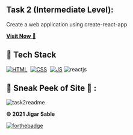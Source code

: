 ## Task 2 (Intermediate Level):
Create a web application using create-react-app

<a href="https://accounty-react.netlify.app" target="_blank">**Visit Now** 🚀</a>
    
## 📌 Tech Stack
[![HTML](https://img.shields.io/badge/html5%20-%23E34F26.svg?&style=for-the-badge&logo=html5&logoColor=white)](https://github.com/jigar-sable/LGMVIP-WebDev/search?l=html)&nbsp;
[![CSS](https://img.shields.io/badge/css3%20-%231572B6.svg?&style=for-the-badge&logo=css3&logoColor=white)](https://github.com/jigar-sable/LGMVIP-WebDev/search?l=css)&nbsp;
[![JS](https://img.shields.io/badge/javascript%20-%23323330.svg?&style=for-the-badge&logo=javascript&logoColor=%23F7DF1E)](https://github.com/jigar-sable/LGMVIP-WebDev/search?l=javascript)
<img alt="reactjs" src="https://img.shields.io/badge/React-20232A?style=for-the-badge&logo=react&logoColor=61DAFB"/>


## 📌 Sneak Peek of Site 🙈 :
![task2readme](https://user-images.githubusercontent.com/64949957/129468192-4186871a-f991-455e-a9ac-f2b66cb6ba6f.gif)


**© 2021 Jigar Sable**

[![forthebadge](https://forthebadge.com/images/badges/built-with-love.svg)](https://forthebadge.com)
